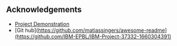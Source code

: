 ## Acknowledgements

 - [Project Demonstration](https://youtu.be/uDg8hWS_5Do)
 - [Git hub](https://github.com/matiassingers/awesome-readme](https://github.com/IBM-EPBL/IBM-Project-37332-1660304391)
